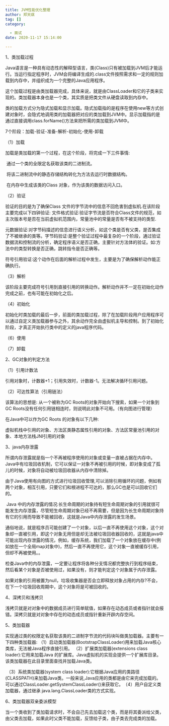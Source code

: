 ```yaml
---
title: JVM性能优化整理
author: 郑天祺
tag: []
category:

  - 面试
date: 2020-11-17 15:14:00

---
```


1、类加载过程

​		Java语言是一种具有动态性的解释型语言，类(Class)只有被加载到JVM后才能运行。当运行指定程序时，JVM会将编译生成的.class文件按照需求和一定的规则加载到内存中，并组织成为一个完整的Java应用程序。

​		这个加载过程是由类加载器完成，具体来说，就是由ClassLoader和它的子类来实现的。类加载器本身也是一个类，其实质是把类文件从硬盘读取到内存中。

​		类的加载方式分为隐式加载和显示加载。隐式加载指的是程序在使用new等方式创建对象时，会隐式地调用类的加载器把对应的类加载到JVM中。显示加载指的是通过直接调用class.forName()方法来把所需的类加载到JVM中。

7个阶段：加载-验证-准备-解析-初始化-使用-卸载

（1）加载

加载是类加载的第一个过程，在这个阶段，将完成一下三件事情:

​		通过一个类的全限定名获取该类的二进制流。

​		将该二进制流中的静态存储结构转化为方法去运行时数据结构。

​		在内存中生成该类的Class 对象，作为该类的数据访问入口。

（2）验证

验证的目的是为了确保Class 文件的字节流中的信息不回危害到虚拟机.在该阶段主要完成以下四钟验证:
		文件格式验证∶验证字节流是否符合Class文件的规范，如主次版本号是否在当前虚拟机范围内，常量池中的常量是否有不被支持的类型.

​		元数据验证∶对字节码描述的信息进行语义分析，如这个类是否有父类，是否集成了不被继承的类等。
​		字节码验证∶是整个验证过程中最复杂的一个阶段，通过验证数据流和控制流的分析，确定程序语义是否正确，主要针对方法体的验证。如∶方法中的类型转换是否正确，跳转指令是否正确等。

​		符号引用验证∶这个动作在后面的解析过程中发生，主要是为了确保解析动作能正确执行。

（3）解析

​		该阶段主要完成符号引用到直接引用的转换动作。解析动作并不一定在初始化动作完成之前，也有可能在初始化之后。

（4）初始化

​		初始化时类加载的最后一步，前面的类加载过程，除了在加载阶段用户应用程序可以通过自定义类加载器参与之外，其余动作完全由虚拟机主导和控制。到了初始化阶段，才真正开始执行类中的定义的java程序代码。

（6）使用

（7）卸载

2、GC对象的判定方法

（1）引用计数法

​		引用对象时，计数器+1；引用失效时，计数器-1。无法解决循环引用问题。

（2）可达性算法（引用链法）

该算法的思想是: 从一个被称为GC Roots的对象开始向下搜索，如果一个对象到GC Roots没有任何引用链相连时，则说明此对象不可用。（有向图进行管理）

在Java中可以作为GC Roots 的对象有以下几种:

虚拟机栈中引用的对象、方法区类静态属性引用的对象、方法区常量池引用的对象、本地方法栈JNI引用的对象

3、java内存泄露

​		所谓内存泄露就是指一个不再被程序使用的对象或变量一直被占据在内存中。Java中有垃圾回收机制，它可以保证一对象不再被引用的时候，即对象变成了孤儿的时候，对象将自动被垃圾回收器从内存中清除掉。

​		由于Java使用有向图的方式进行垃圾回收管理,可以消除引用循环的问题，例如有两个对象，相互引用，只要它们和根进程不可达的，那么GC也是可以回收它们的。

​		Java 中的内存泄露的情况:长生命周期的对象持有短生命周期对象的引用就很可能发生内存泄露，尽管短生命周期对象已经不再需要，但是因为长生命周期对象持有它的引用而导致不能被回收，这就是Java中内存泄露的发生场景。

​		通俗地说，就是程序员可能创建了一个对象，以后一直不再使用这个对象，这个对象却一直被引用，即这个对象无用但是却无法被垃圾回收器回收的，这就是java中可能出现内存泄露的情况，例如，缓存系统，我们加载了一个对象放在缓存中(例如放在一个全局map对象中)，然后一直不再使用它，这个对象一直被缓存引用，但却不再被使用。。

​		检查Java中的内存泄露，一定要让程序将各种分支情况都完整执行到程序结束，然后看某个对象是否被使用过，如果没有，则才能判定这个对象属于内存泄露。

​	如果对象的引用被置为null，垃圾收集器是否会立即释放对象占用的内存?不会，在下一个垃圾回收周期中，这个对象将是可被回收的。

4、深拷贝和浅拷贝

​		浅拷贝就是对对象中的数据成员进行简单赋值，如果存在动态成员或者指针就会报错。
​		深拷贝就是对对象中存在的动态成员或指针重新开辟内存空间。

5、类加载器

实现通过类的权限定名获取该类的二进制字节流的代码块叫做类加载器。主要有一下四种类加载器:
		（1）启动类加载器(BootstrapClassLoader)用来加载Java核心类库，无法被Java程序直接引用。
		（2）扩展类加载器(extensions class loader):它用来加载Java 的扩展库。Java虚拟机的实现会提供一个扩展库目录。该类加载器在此目录里面查找并加载Java类。

​		（3）系统类加载器(system class loader):它根据Java应用的类路径
(CLASSPATH)来加载Java类。一般来说,Java应用的类都是由它来完成加载的。可以通过ClassLoader.getSystemClassLoader()来获取它。
​		（4）用户自定义类加载器，通过继承 java.lang.ClassLoader类的方式实现。

6、类加载器双亲委派模型

​		当一个类收到了类加载请求时，不会自己先去加载这个类，而是将其委派给父类，由父类去加载，如果此时父类不能加载，反馈给子类，由子类去完成类的加载。